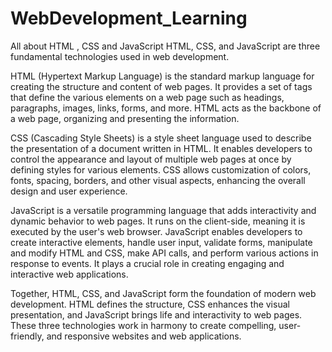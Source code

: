 # WebDevelopment_Learning
All about HTML , CSS and JavaScript
HTML, CSS, and JavaScript are three fundamental technologies used in web development.

HTML (Hypertext Markup Language) is the standard markup language for creating the structure and content of web pages. It provides a set of tags that define the various elements on a web page such as headings, paragraphs, images, links, forms, and more. HTML acts as the backbone of a web page, organizing and presenting the information.

CSS (Cascading Style Sheets) is a style sheet language used to describe the presentation of a document written in HTML. It enables developers to control the appearance and layout of multiple web pages at once by defining styles for various elements. CSS allows customization of colors, fonts, spacing, borders, and other visual aspects, enhancing the overall design and user experience.

JavaScript is a versatile programming language that adds interactivity and dynamic behavior to web pages. It runs on the client-side, meaning it is executed by the user's web browser. JavaScript enables developers to create interactive elements, handle user input, validate forms, manipulate and modify HTML and CSS, make API calls, and perform various actions in response to events. It plays a crucial role in creating engaging and interactive web applications.

Together, HTML, CSS, and JavaScript form the foundation of modern web development. HTML defines the structure, CSS enhances the visual presentation, and JavaScript brings life and interactivity to web pages. These three technologies work in harmony to create compelling, user-friendly, and responsive websites and web applications.
